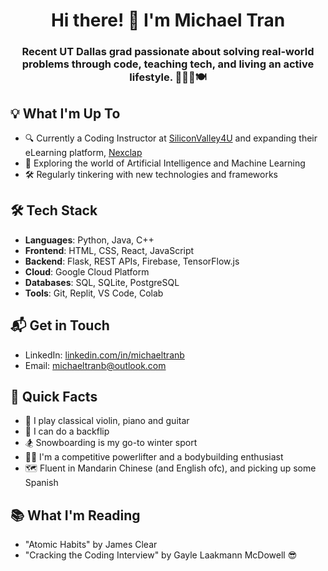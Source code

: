 <h1 align="center">Hi there! 👋 I'm Michael Tran</h1>

<h3 align="center">Recent UT Dallas grad passionate about solving real-world problems through code, teaching tech, and living an active lifestyle. 🏋️‍♀️🛫🍽</h3>


## 💡 What I'm Up To

- 🔍 Currently a Coding Instructor at [SiliconValley4U](https://www.siliconvalley4u.com/) and expanding their eLearning platform, [Nexclap](https://www.nexclap.com/)
- 🤖 Exploring the world of Artificial Intelligence and Machine Learning
- 🛠️ Regularly tinkering with new technologies and frameworks

## 🛠️ Tech Stack

- **Languages**: Python, Java, C++
- **Frontend**: HTML, CSS, React, JavaScript
- **Backend**: Flask, REST APIs, Firebase, TensorFlow.js
- **Cloud**: Google Cloud Platform
- **Databases**: SQL, SQLite, PostgreSQL
- **Tools**: Git, Replit, VS Code, Colab

## 📬 Get in Touch

- LinkedIn: [linkedin.com/in/michaeltranb](https://linkedin.com/in/michaeltranb)
- Email: [michaeltranb@outlook.com](mailto:michaeltranb@outlook.com)

## 🎯 Quick Facts

- 🎵 I play classical violin, piano and guitar
- 🔄 I can do a backflip
- 🏂 Snowboarding is my go-to winter sport
- 🏋️‍♀️ I'm a competitive powerlifter and a bodybuilding enthusiast
- 🗺️ Fluent in Mandarin Chinese (and English ofc), and picking up some Spanish

## 📚 What I'm Reading 

- "Atomic Habits" by James Clear
- "Cracking the Coding Interview" by Gayle Laakmann McDowell 😎

<!--
**MichaelTranB/MichaelTranB** is a ✨ _special_ ✨ repository because its `README.md` (this file) appears on your GitHub profile.

Here are some ideas to get you started:

- 🔭 I’m currently working on ...
- 🌱 I’m currently learning ...
- 👯 I’m looking to collaborate on ...
- 🤔 I’m looking for help with ...
- 💬 Ask me about ...
- 📫 How to reach me: ...
- 😄 Pronouns: ...
- ⚡ Fun fact: ...
-->
